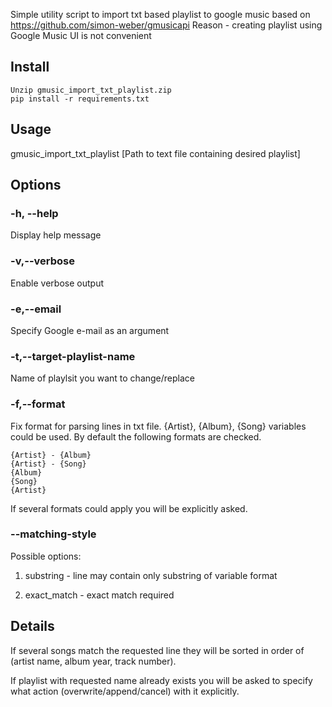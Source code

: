 Simple utility script to import txt based playlist to google music based on https://github.com/simon-weber/gmusicapi
Reason - creating playlist using Google Music UI is not convenient

## Install
```
Unzip gmusic_import_txt_playlist.zip
pip install -r requirements.txt
```

## Usage

gmusic_import_txt_playlist [Path to text file containing desired playlist]

## Options

### -h, --help
Display help message

### -v,--verbose
Enable verbose output

### -e,--email
Specify Google e-mail as an argument

### -t,--target-playlist-name
Name of playlsit you want to change/replace

### -f,--format
Fix format for parsing lines in txt file. {Artist}, {Album}, {Song} variables could be used. By default the following formats are checked.
```
{Artist} - {Album}
{Artist} - {Song}
{Album}
{Song}
{Artist}
```

If several formats could apply you will be explicitly asked.

### --matching-style
Possible options:

  1. substring  - line may contain only substring of variable format

  2. exact_match - exact match required

## Details

If several songs match the requested line they will be sorted in order of (artist name, album year, track number).

If playlist with requested name already exists you will be asked to specify what action (overwrite/append/cancel) with it explicitly.
